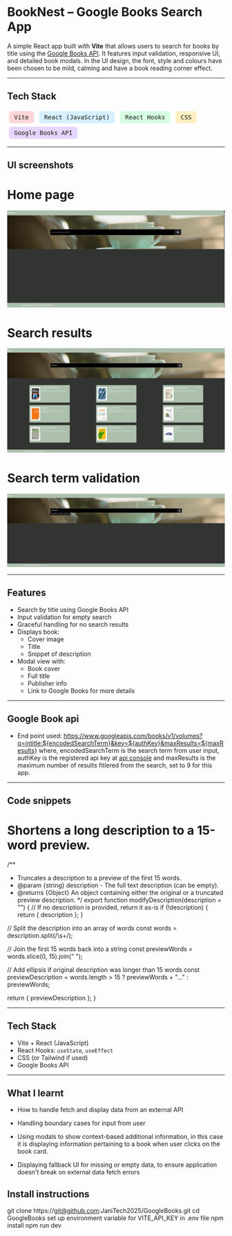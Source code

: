 # BookNest – Google Books Search App

A simple React app built with **Vite** that allows users to search for books by title using the [Google Books API](https://developers.google.com/books). It features input validation, responsive UI, and detailed book modals. In the UI design, the font, style and colours have been chosen to be mild, calming and have a book reading corner effect.

---

## Tech Stack

<p>
  <kbd style="background:#ffd6d6; padding:6px 12px; margin:4px; border-radius:6px; display:inline-block;">Vite</kbd>
  <kbd style="background:#d6f0ff; padding:6px 12px; margin:4px; border-radius:6px; display:inline-block;">React (JavaScript)</kbd>
  <kbd style="background:#d6ffe2; padding:6px 12px; margin:4px; border-radius:6px; display:inline-block;">React Hooks</kbd>
  <kbd style="background:#fff0c2; padding:6px 12px; margin:4px; border-radius:6px; display:inline-block;">CSS</kbd>
  <kbd style="background:#e6d6ff; padding:6px 12px; margin:4px; border-radius:6px; display:inline-block;">Google Books API</kbd>
</p>

---

## UI screenshots

# Home page

![Homepage screenshot](screenshot1.png)

# Search results

![Search results screenshot](screenshot3.png)

# Search term validation

![Search term Validation screenshot](screenshot4.png)

---

## Features

- Search by title using Google Books API
- Input validation for empty search
- Graceful handling for no search results
- Displays book:
  - Cover image
  - Title
  - Snippet of description
- Modal view with:
  - Book cover
  - Full title
  - Publisher info
  - Link to Google Books for more details

---

## Google Book api

- End point used: https://www.googleapis.com/books/v1/volumes?q=intitle:${encodedSearchTerm}&key=${authKey}&maxResults=${maxResults}
  where, encodedSearchTerm is the search term from user input, authKey is the registered api key at [api console](https://console.developers.google.com/)
  and maxResults is the maximum number of results fitlered from the search, set to 9 for this app.

---

## Code snippets

# Shortens a long description to a 15-word preview.

/\*\*

- Truncates a description to a preview of the first 15 words.
- @param {string} description - The full text description (can be empty).
- @returns {Object} An object containing either the original or a truncated preview description.
  \*/
  export function modifyDescription(description = "") {
  // If no description is provided, return it as-is
  if (!description) {
  return { description };
  }

// Split the description into an array of words
const words = description.split(/\s+/);

// Join the first 15 words back into a string
const previewWords = words.slice(0, 15).join(" ");

// Add ellipsis if original description was longer than 15 words
const previewDescription = words.length > 15 ? previewWords + "..." : previewWords;

return { previewDescription };
}

---

## Tech Stack

- Vite + React (JavaScript)
- React Hooks: `useState`, `useEffect`
- CSS (or Tailwind if used)
- Google Books API

---

## What I learnt

- How to handle fetch and display data from an external API

- Handling boundary cases for input from user

- Using modals to show context-based additional information,
  in this case it is displaying information pertaining to a book when user clicks on the book card.

- Displaying fallback UI for missing or empty data, to ensure application doesn't break on external data fetch errors

## Install instructions

git clone https://git@github.com:JaniTech2025/GoogleBooks.git
cd GoogleBooks
set up environment variable for VITE_API_KEY in .env file
npm install
npm run dev
